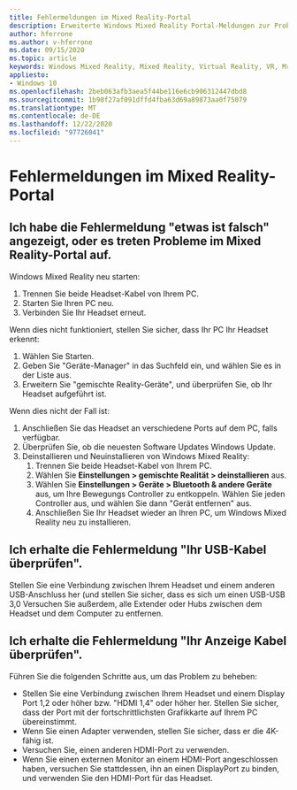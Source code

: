 ```yaml
---
title: Fehlermeldungen im Mixed Reality-Portal
description: Erweiterte Windows Mixed Reality Portal-Meldungen zur Problembehandlung, die über die standardmäßige Kundensupport Dokumentation hinausgehen.
author: hferrone
ms.author: v-hferrone
ms.date: 09/15/2020
ms.topic: article
keywords: Windows Mixed Reality, Mixed Reality, Virtual Reality, VR, Mr, Problembehandlung, Fehler, Hilfe, Support, Mixed Reality-Portal
appliesto:
- Windows 10
ms.openlocfilehash: 2beb063afb3aea5f44be116e6cb906312447dbd8
ms.sourcegitcommit: 1b90f27af091dffd4fba63d69a89873aa0f75079
ms.translationtype: MT
ms.contentlocale: de-DE
ms.lasthandoff: 12/22/2020
ms.locfileid: "97726041"
---
```

# <a name="mixed-reality-portal-error-messages"></a>Fehlermeldungen im Mixed Reality-Portal

## <a name="i-got-a-something-went-wrong-error-message-or-im-having-problems-in-the-mixed-reality-portal"></a>Ich habe die Fehlermeldung "etwas ist falsch" angezeigt, oder es treten Probleme im Mixed Reality-Portal auf.

Windows Mixed Reality neu starten:
1. Trennen Sie beide Headset-Kabel von Ihrem PC.
2. Starten Sie Ihren PC neu.
3. Verbinden Sie Ihr Headset erneut.

Wenn dies nicht funktioniert, stellen Sie sicher, dass Ihr PC Ihr Headset erkennt:
1. Wählen Sie Starten.
2. Geben Sie "Geräte-Manager" in das Suchfeld ein, und wählen Sie es in der Liste aus. 
3. Erweitern Sie "gemischte Reality-Geräte", und überprüfen Sie, ob Ihr Headset aufgeführt ist. 

Wenn dies nicht der Fall ist:
1. Anschließen Sie das Headset an verschiedene Ports auf dem PC, falls verfügbar.
2. Überprüfen Sie, ob die neuesten Software Updates Windows Update.
3. Deinstallieren und Neuinstallieren von Windows Mixed Reality:
    1. Trennen Sie beide Headset-Kabel von Ihrem PC.
    2. Wählen Sie **Einstellungen > gemischte Realität > deinstallieren** aus.
    3. Wählen Sie **Einstellungen > Geräte > Bluetooth & andere Geräte** aus, um Ihre Bewegungs Controller zu entkoppeln. Wählen Sie jeden Controller aus, und wählen Sie dann "Gerät entfernen" aus.
    4. Anschließen Sie Ihr Headset wieder an Ihren PC, um Windows Mixed Reality neu zu installieren.
    
## <a name="im-getting-a-check-your-usb-cable-error-message"></a>Ich erhalte die Fehlermeldung "Ihr USB-Kabel überprüfen".

Stellen Sie eine Verbindung zwischen Ihrem Headset und einem anderen USB-Anschluss her (und stellen Sie sicher, dass es sich um einen USB-USB 3,0 Versuchen Sie außerdem, alle Extender oder Hubs zwischen dem Headset und dem Computer zu entfernen.

## <a name="im-getting-a-check-your-display-cable-error-message"></a>Ich erhalte die Fehlermeldung "Ihr Anzeige Kabel überprüfen".

Führen Sie die folgenden Schritte aus, um das Problem zu beheben:
* Stellen Sie eine Verbindung zwischen Ihrem Headset und einem Display Port 1,2 oder höher bzw. "HDMI 1,4" oder höher her. Stellen Sie sicher, dass der Port mit der fortschrittlichsten Grafikkarte auf Ihrem PC übereinstimmt.
* Wenn Sie einen Adapter verwenden, stellen Sie sicher, dass er die 4K-fähig ist.
* Versuchen Sie, einen anderen HDMI-Port zu verwenden.
* Wenn Sie einen externen Monitor an einem HDMI-Port angeschlossen haben, versuchen Sie stattdessen, ihn an einen DisplayPort zu binden, und verwenden Sie den HDMI-Port für das Headset.

